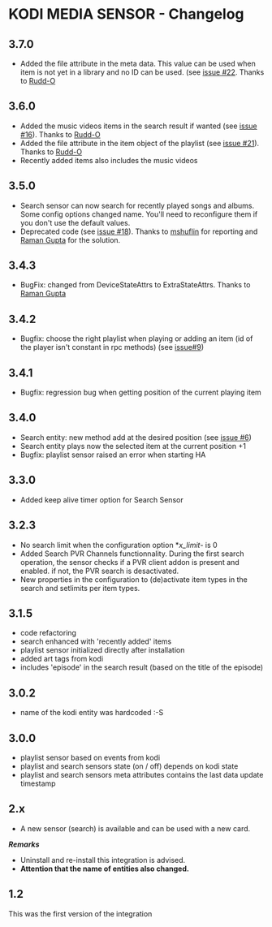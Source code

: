 # KODI MEDIA SENSOR - Changelog

## 3.7.0
- Added the file attribute in the meta data. This value can be used when item is not yet in a library and no ID can be used. (see [issue #22](https://github.com/jtbgroup/kodi-media-sensors/issues/22). Thanks to [Rudd-O](https://github.com/Rudd-O)

## 3.6.0
 - Added the music videos items in the search result if wanted (see [issue #16](https://github.com/jtbgroup/kodi-search-card/issues/16)). Thanks to [Rudd-O](https://github.com/Rudd-O)
 - Added the file attribute in the item object of the playlist (see [issue #21](https://github.com/jtbgroup/kodi-search-card/issues/21)). Thanks to [Rudd-O](https://github.com/Rudd-O)
 - Recently added items also includes the music videos

## 3.5.0

- Search sensor can now search for recently played songs and albums. Some config options changed name. You'll need to reconfigure them if you don't use the default values.
- Deprecated code (see [issue #18](https://github.com/jtbgroup/kodi-media-sensors/issues/18)). Thanks to [mshuflin](https://github.com/mshuflin) for reporting and [Raman Gupta](https://github.com/raman325) for the solution.

## 3.4.3

- BugFix: changed from DeviceStateAttrs to ExtraStateAttrs. Thanks to [Raman Gupta](https://github.com/raman325)

## 3.4.2

- Bugfix: choose the right playlist when playing or adding an item (id of the player isn't constant in rpc methods) (see [issue#9](https://github.com/jtbgroup/kodi-search-card/issues/9))

## 3.4.1

- Bugfix: regression bug when getting position of the current playing item

## 3.4.0

- Search entity: new method add at the desired position (see [issue #6](https://github.com/jtbgroup/kodi-search-card/issues/6))
- Search entity plays now the selected item at the current position +1
- Bugfix: playlist sensor raised an error when starting HA

## 3.3.0

- Added keep alive timer option for Search Sensor

## 3.2.3

- No search limit when the configuration option **x_limit*- is 0
- Added Search PVR Channels functionnality. During the first search operation, the sensor checks if a PVR client addon is present and enabled. if not, the PVR search is desactivated.
- New properties in the configuration to (de)activate item types in the search and setlimits per item types.

## 3.1.5

- code refactoring
- search enhanced with 'recently added' items
- playlist sensor initialized directly after installation
- added art tags from kodi
- includes 'episode' in the search result (based on the title of the episode)

## 3.0.2

- name of the kodi entity was hardcoded :-S

## 3.0.0

- playlist sensor based on events from kodi
- playlist and search sensors state (on / off) depends on kodi state
- playlist and search sensors meta attributes contains the last data update timestamp

## 2.x

- A new sensor (search) is available and can be used with a new card.

***Remarks***

- Uninstall and re-install this integration is advised.
- **Attention that the name of entities also changed.**

## 1.2

This was the first version of the integration
